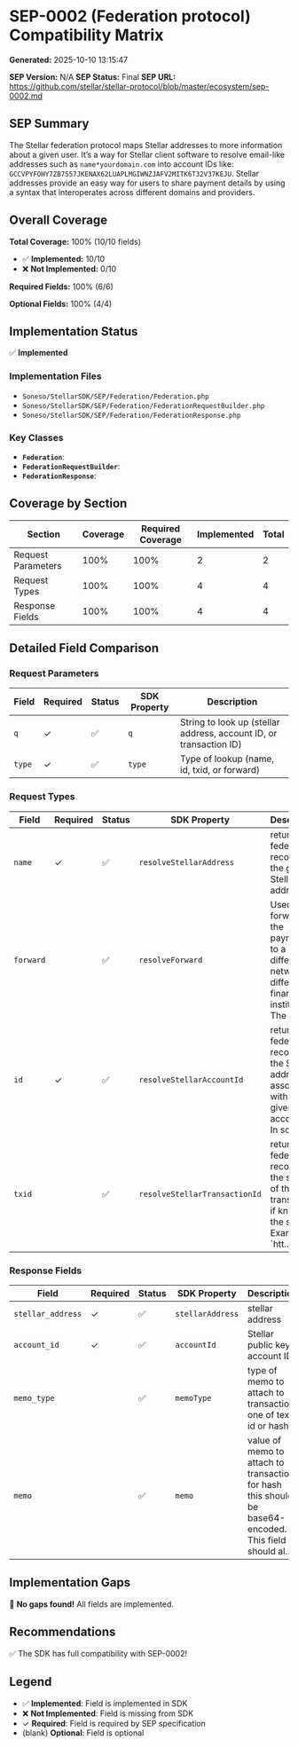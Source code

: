 # SEP-0002 (Federation protocol) Compatibility Matrix

**Generated:** 2025-10-10 13:15:47

**SEP Version:** N/A
**SEP Status:** Final
**SEP URL:** https://github.com/stellar/stellar-protocol/blob/master/ecosystem/sep-0002.md

## SEP Summary

The Stellar federation protocol maps Stellar addresses to more information
about a given user. It’s a way for Stellar client software to resolve
email-like addresses such as `name*yourdomain.com` into account IDs like:
`GCCVPYFOHY7ZB7557JKENAX62LUAPLMGIWNZJAFV2MITK6T32V37KEJU`. Stellar addresses
provide an easy way for users to share payment details by using a syntax that
interoperates across different domains and providers.

## Overall Coverage

**Total Coverage:** 100% (10/10 fields)

- ✅ **Implemented:** 10/10
- ❌ **Not Implemented:** 0/10

**Required Fields:** 100% (6/6)

**Optional Fields:** 100% (4/4)

## Implementation Status

✅ **Implemented**

### Implementation Files

- `Soneso/StellarSDK/SEP/Federation/Federation.php`
- `Soneso/StellarSDK/SEP/Federation/FederationRequestBuilder.php`
- `Soneso/StellarSDK/SEP/Federation/FederationResponse.php`

### Key Classes

- **`Federation`**: 
- **`FederationRequestBuilder`**: 
- **`FederationResponse`**: 

## Coverage by Section

| Section | Coverage | Required Coverage | Implemented | Total |
|---------|----------|-------------------|-------------|-------|
| Request Parameters | 100% | 100% | 2 | 2 |
| Request Types | 100% | 100% | 4 | 4 |
| Response Fields | 100% | 100% | 4 | 4 |

## Detailed Field Comparison

### Request Parameters

| Field | Required | Status | SDK Property | Description |
|-------|----------|--------|--------------|-------------|
| `q` | ✓ | ✅ | `q` | String to look up (stellar address, account ID, or transaction ID) |
| `type` | ✓ | ✅ | `type` | Type of lookup (name, id, txid, or forward) |

### Request Types

| Field | Required | Status | SDK Property | Description |
|-------|----------|--------|--------------|-------------|
| `name` | ✓ | ✅ | `resolveStellarAddress` | returns the federation record for the given Stellar address. |
| `forward` |  | ✅ | `resolveForward` | Used for forwarding the payment on to a different network or different financial institution. The ot... |
| `id` | ✓ | ✅ | `resolveStellarAccountId` | returns the federation record of the Stellar address associated with the given account ID. In some c... |
| `txid` |  | ✅ | `resolveStellarTransactionId` | returns the federation record of the sender of the transaction if known by the server. Example: `htt... |

### Response Fields

| Field | Required | Status | SDK Property | Description |
|-------|----------|--------|--------------|-------------|
| `stellar_address` | ✓ | ✅ | `stellarAddress` | stellar address |
| `account_id` | ✓ | ✅ | `accountId` | Stellar public key / account ID |
| `memo_type` |  | ✅ | `memoType` | type of memo to attach to transaction, one of text, id or hash |
| `memo` |  | ✅ | `memo` | value of memo to attach to transaction, for hash this should be base64-encoded. This field should al... |

## Implementation Gaps

🎉 **No gaps found!** All fields are implemented.

## Recommendations

✅ The SDK has full compatibility with SEP-0002!

## Legend

- ✅ **Implemented**: Field is implemented in SDK
- ❌ **Not Implemented**: Field is missing from SDK
- ✓ **Required**: Field is required by SEP specification
- (blank) **Optional**: Field is optional

